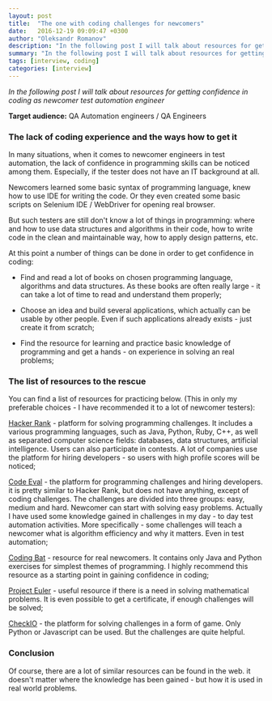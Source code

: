 ```yaml
---
layout: post
title:  "The one with coding challenges for newcomers"
date:   2016-12-19 09:09:47 +0300
author: "Oleksandr Romanov"
description: "In the following post I will talk about resources for getting confidence in coding as newcomer test automation"
summary: "In the following post I will talk about resources for getting confidence in coding as newcomer test automation"
tags: [interview, coding]
categories: [interview]
---
```


_In the following post I will talk about resources for getting confidence in coding as newcomer test automation engineer_  

**Target audience:** QA Automation engineers / QA Engineers

### The lack of coding experience and the ways how to get it

In many situations, when it comes to newcomer engineers in test automation, the lack of confidence in programming skills can be noticed among them. Especially, if the tester does not have an IT background at all.  

Newcomers learned some basic syntax of programming language, knew how to use IDE for writing the code. Or they even created some basic scripts on Selenium IDE /  WebDriver for opening real browser.  

But such testers are still don't know a lot of things in programming: where and how to use data structures and algorithms in their code, how to write code in the clean and maintainable way, how to apply design patterns, etc.  

At this point a number of things can be done in order to get confidence in coding:  

 - Find and read a lot of books on chosen programming language, algorithms and data structures. As these books are often really large - it can take a lot of time to read and understand them properly;  

 - Choose an idea and build several applications, which actually can be usable by other people. Even if such applications already exists - just create it from scratch;  

 - Find the resource for learning and practice basic knowledge of programming and get a hands - on experience in solving an real problems;  

### The list of resources to the rescue  

You can find a list of resources for practicing below. (This in only my preferable choices - I have recommended it to a lot of newcomer testers):  

[Hacker Rank][Hacker Rank] - platform for solving programming challenges. It includes a various programming languages, such as Java, Python, Ruby, C++, as well as separated computer science fields: databases, data structures, artificial intelligence. Users can also participate in contests. A lot of companies use the platform for hiring developers - so users with high profile scores will be noticed;  

[Code Eval][Code Eval] - the platform for programming challenges and hiring developers. it is pretty similar to Hacker Rank, but does not have anything, except of coding challenges. The challenges are divided into three groups: easy, medium and hard. Newcomer can start with solving easy problems. Actually I have used some knowledge gained in challenges in my day - to day test automation activities. More specifically - some challenges will teach a newcomer what is algorithm efficiency and why it matters. Even in test automation;  

[Coding Bat][Coding Bat] - resource for real newcomers. It contains only Java and Python exercises for simplest themes of programming. I highly recommend this resource as a starting point in gaining confidence in coding;  

[Project Euler][Project Euler] - useful resource if there is a need in solving mathematical problems. It is even possible to get a certificate, if enough challenges will be solved;  

[CheckIO][CheckIO] - the platform for solving challenges in a form of game. Only Python or Javascript can be used. But the challenges are quite helpful.

### Conclusion
Of course, there are a lot of similar resources can be found in the web.
it doesn't matter where the knowledge has been gained - but how it is used in real world problems.    

[Hacker Rank]: https://www.hackerrank.com/
[Code Eval]: https://www.codeeval.com/
[Coding Bat]: http://codingbat.com/
[Project Euler]: https://projecteuler.net/archives
[CheckIO]: https://checkio.org/
